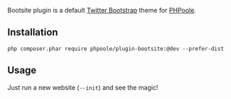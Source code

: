 Bootsite plugin is a default [Twitter Bootstrap](http://getbootstrap.com) theme for [PHPoole](http://github.com/Narno/PHPoole/).

Installation
------------

    php composer.phar require phpoole/plugin-bootsite:@dev --prefer-dist


Usage
-----

Just run a new website (```--init```) and see the magic!

